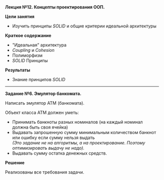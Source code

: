 **Лекция №12. Концепты проектирования ООП.**

**Цели занятия**
- Изучить принципы _SOLID_ и общие критерии идеальной архитектуры

**Краткое содержание**
- "Идеальная" архитектура
- _Coupling_ и _Cohesion_
- Полиморфизм
- _SOLID_ Принципы

**Результаты**
- Знание принципов _SOLID_

---

**Задание №6. Эмулятор банкомата.**

Написать эмулятор АТМ (банкомата).

Объект класса АТМ должен уметь:
  - Принимать банкноты разных номиналов (на каждый номинал должна быть своя ячейка)
  - Выдавать запрошенную сумму минимальным количеством банкнот или ошибку если сумму нельзя выдать<br>
    _(Это задание не на алгоритмы, а на проектирование. Поэтому оптимизировать выдачу не надо)._
  - Выдавать сумму остатка денежных средств.
  
**Решение**

Реализованы все требования задачи.
